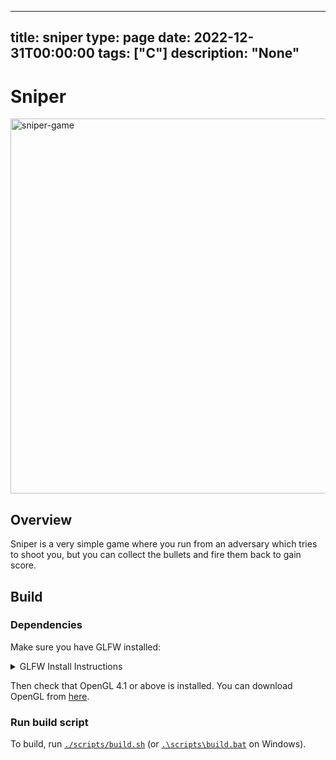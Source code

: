 
---
title: sniper
type: page
date: 2022-12-31T00:00:00
tags: ["C"]
description: "None"
---


# Sniper

<img width="600" alt="sniper-game" src="https://user-images.githubusercontent.com/35516367/210126880-09b173bf-5f1d-47e2-8f3c-40c0589f72a9.png">

## Overview

Sniper is a very simple game where you run from an adversary which tries to
shoot you, but you can collect the bullets and fire them back to gain score.

## Build

### Dependencies

Make sure you have GLFW installed:

<details>
<summary>GLFW Install Instructions</summary>

#### Arch Linux

```bash
sudo pacman -S glfw-x11
```

#### Debian/Ubuntu

```bash
sudo apt install libglfw3 libglfw3-dev
```

#### Windows

Download a pre-compiled binary from [the GLFW website](https://www.glfw.org/download.html).

#### macOS

Install from Homebrew:

```zsh
brew install glfw
```

Or download a pre-compiled binary from [the GLFW website](https://www.glfw.org/download.html).

#### From source

See the instructions on [the GLFW website](https://www.glfw.org/docs/latest/compile.html).

</details>

Then check that OpenGL 4.1 or above is installed. You can download OpenGL from [here](https://www.khronos.org/opengl/wiki/Getting_Started#Downloading_OpenGL).

### Run build script

To build, run [`./scripts/build.sh`](scripts/build.sh) (or [`.\scripts\build.bat`](scripts/build.bat) on Windows).
